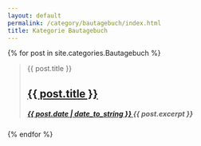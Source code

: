 ```yaml
---
layout: default
permalink: /category/bautagebuch/index.html 
title: Kategorie Bautagebuch
---
```


{% for post in site.categories.Bautagebuch %} 
<blockquote>
<span class="screen-reader-text">{{ post.title }}</span>
<h2 class="entry-title">
<a href="{{ post.url }}" rel="bookmark">{{ post.title }}</a>
</h2>
<h5 class="entry-date">
<a href="{{ post.url }}" title="{{ post.title }}" rel="bookmark">
<time class="entry-date" datetime="{{ post.date | date_to_string }}" pubdate>{{ post.date | date_to_string }} </time>
</a>
{{ post.excerpt }}
</h5>
</blockquote>

{% endfor %}
